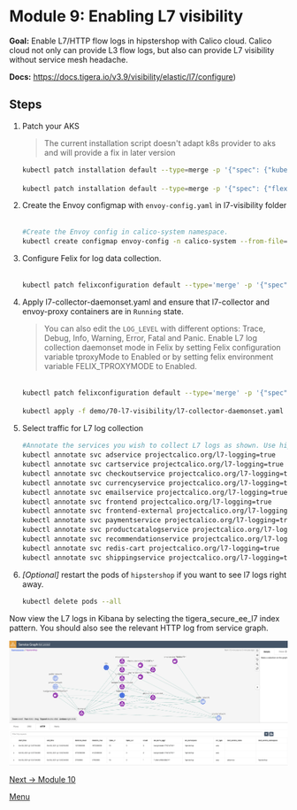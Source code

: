# Module 9: Enabling L7 visibility 

**Goal:** Enable L7/HTTP flow logs in hipstershop with Calico cloud. Calico cloud not only can provide L3 flow logs, but also can provide L7 visibility without service mesh headache. 

**Docs:** https://docs.tigera.io/v3.9/visibility/elastic/l7/configure)

## Steps


1. Patch your AKS 
   > The current installation script doesn't adapt k8s provider to aks and will provide a fix in later version

   ```bash
   kubectl patch installation default --type=merge -p '{"spec": {"kubernetesProvider": "AKS"}}'

   kubectl patch installation default --type=merge -p '{"spec": {"flexVolumePath": "/etc/kubernetes/volumeplugins/"}}'
   ```

2. Create the Envoy configmap with `envoy-config.yaml` in l7-visibility folder

    ```bash
    
    #Create the Envoy config in calico-system namespace.
    kubectl create configmap envoy-config -n calico-system --from-file=demo/70-l7-visibility/envoy-config.yaml

    ```
    
3. Configure Felix for log data collection.
    
    ```bash
    
    kubectl patch felixconfiguration default --type='merge' -p '{"spec":{"policySyncPathPrefix":"/var/run/nodeagent"}}'
    ```


4. Apply l7-collector-daemonset.yaml and ensure that l7-collector and envoy-proxy containers are in `Running` state. 
   >You can also edit the `LOG_LEVEL` with different options: Trace, Debug, Info, Warning, Error, Fatal and Panic. Enable L7 log collection daemonset mode in Felix by setting Felix configuration variable tproxyMode to Enabled or by setting felix environment variable FELIX_TPROXYMODE to Enabled.

   ```bash

   kubectl patch felixconfiguration default --type='merge' -p '{"spec":{"tproxyMode":"Enabled"}}'

   kubectl apply -f demo/70-l7-visibility/l7-collector-daemonset.yaml

   ```

5. Select traffic for L7 log collection

   ```bash
   #Annotate the services you wish to collect L7 logs as shown. Use hipstershop service as example
   kubectl annotate svc adservice projectcalico.org/l7-logging=true
   kubectl annotate svc cartservice projectcalico.org/l7-logging=true
   kubectl annotate svc checkoutservice projectcalico.org/l7-logging=true
   kubectl annotate svc currencyservice projectcalico.org/l7-logging=true
   kubectl annotate svc emailservice projectcalico.org/l7-logging=true
   kubectl annotate svc frontend projectcalico.org/l7-logging=true
   kubectl annotate svc frontend-external projectcalico.org/l7-logging=true
   kubectl annotate svc paymentservice projectcalico.org/l7-logging=true
   kubectl annotate svc productcatalogservice projectcalico.org/l7-logging=true
   kubectl annotate svc recommendationservice projectcalico.org/l7-logging=true
   kubectl annotate svc redis-cart projectcalico.org/l7-logging=true
   kubectl annotate svc shippingservice projectcalico.org/l7-logging=true
   ```
   
5. *[Optional]* restart the pods of `hipstershop` if you want to see l7 logs right away.    

    ```bash
    kubectl delete pods --all 
    ``` 

  Now view the L7 logs in Kibana by selecting the tigera_secure_ee_l7 index pattern. You should also see the relevant HTTP log from service graph.    

   ![service graph HTTP log](../img/service-graph-l7.png)
   

[Next -> Module 10](../calicocloud/host-end-point.md)

[Menu](../README.md)

